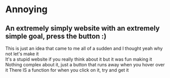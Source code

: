 # Annoying
## An extremely simply website with an extremely simple goal, press the button :)

This is just an idea that came to me all of a sudden and I thought yeah why not let's make it <br>
It's a stupid website if you really think about it but it was fun making it
Nothing complex about it, just a button that runs away when you hover over it
There IS a function for when you click on it, try and get it
